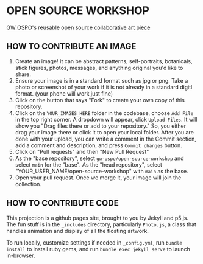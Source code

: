 # OPEN SOURCE WORKSHOP
[GW OSPO](https://github.com/gw-ospo)'s reusable open source [collaborative art piece](https://gw-ospo.github.io/open-source-workshop)

## HOW TO CONTRIBUTE AN IMAGE
1. Create an image! It can be abstract patterns, self-portraits, botanicals, stick figures, photos, messages, and anything original you'd like to share.
2. Ensure your image is in a standard format such as jpg or png.  Take a photo or screenshot of your work if it is not already in a standard digitl format. (your phone will work just fine)
3. Click on the button that says "Fork" to create your own copy of this repository.
4. Click on the `YOUR_IMAGES_HERE` folder in the codebase, choose `Add File` in the top right corner. A dropdown will appear, click `Upload Files`. It will show you "Drag files there or add to your repository." So, you either drag your image there or click it to open your local folder. After you are done with your upload, you can write a comment in the Commit section, add a comment and description, and press `Commit changes` button.
5. Click on "Pull requests" and then "New Pull Request"
6. As the "base repository", select `gw-ospo/open-source-workshop` and select `main` for the "base". As the "head repository", select "YOUR_USER_NAME/open-source-workshop" with `main` as the base. 
7. Open your pull request. Once we merge it, your image will join the collection. 

## HOW TO CONTRIBUTE CODE
This projection is a github pages site, brought to you by Jekyll and p5.js.
The fun stuff is in the `_includes` directory, particularly `Photo.js`, a class that handles animation and display of all the floating artwork.

To run locally, customize settings if needed in `_config.yml`, run `bundle install` to install ruby gems, and run `bundle exec jekyll serve` to launch in-browser.
